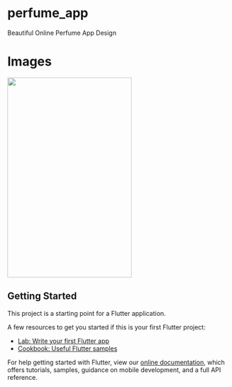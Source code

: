 # perfume_app

Beautiful Online Perfume App Design

# Images

<img src="https://user-images.githubusercontent.com/73787635/132390427-ab219a9f-7db9-4268-aa71-b3b3f6679d7f.jpeg" height = 450, width = 280/>

## Getting Started

This project is a starting point for a Flutter application.

A few resources to get you started if this is your first Flutter project:

- [Lab: Write your first Flutter app](https://flutter.dev/docs/get-started/codelab)
- [Cookbook: Useful Flutter samples](https://flutter.dev/docs/cookbook)

For help getting started with Flutter, view our
[online documentation](https://flutter.dev/docs), which offers tutorials,
samples, guidance on mobile development, and a full API reference.
